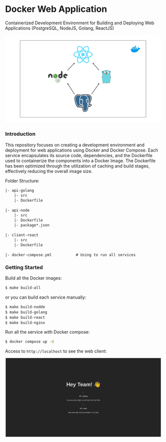 # Docker Web Application

Containerized Development Environment for Building and Deploying Web Applications (PostgreSQL, NodeJS, Golang, ReactJS)

![docker-web-application](img/docker-web-application.png)

### Introduction

This repository focuses on creating a development environment and deployment for web applications using Docker and Docker Compose. Each service encapsulates its source code, dependencies, and the Dockerfile used to containerize the components into a Docker Image. The Dockerfile has been optimized through the utilization of caching and build stages, effectively reducing the overall image size.

Folder Structure:

```
|- api-golang
    |- src
    |- Dockerfile

|- api-node
    |- src
    |- Dockerfile
    |- package*.json

|- client-react
    |- src
    |- Dockerfile

|- docker-compose.yml           # Using to run all services
```

### Getting Started

Build all the Docker images:

```bash
$ make build-all
```

or you can build each service manually:

```bash
$ make build-nodde
$ make build-golang
$ make build-react
$ make build-nginx
```

Run all the service with Docker compose:

```bash
$ docker compose up -d
```

Access to `http://localhost` to see the web client:

![web-app](img/web-client.png)
